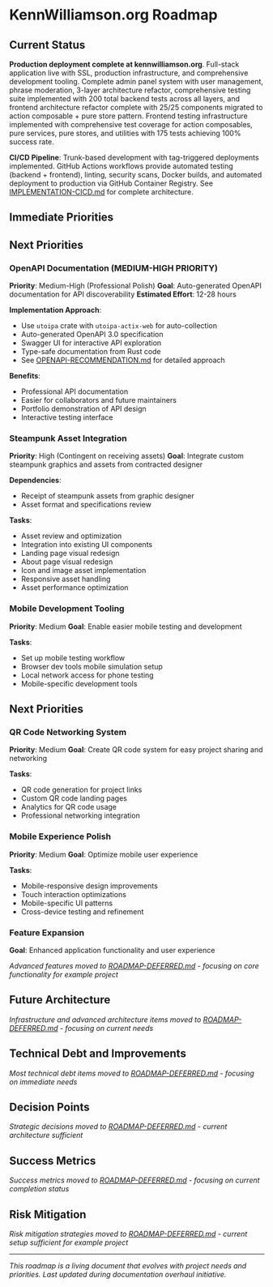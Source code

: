# KennWilliamson.org Roadmap

## Current Status
**Production deployment complete at kennwilliamson.org**. Full-stack application live with SSL, production infrastructure, and comprehensive development tooling. Complete admin panel system with user management, phrase moderation, 3-layer architecture refactor, comprehensive testing suite implemented with 200 total backend tests across all layers, and frontend architecture refactor complete with 25/25 components migrated to action composable + pure store pattern. Frontend testing infrastructure implemented with comprehensive test coverage for action composables, pure services, pure stores, and utilities with 175 tests achieving 100% success rate.

**CI/CD Pipeline**: Trunk-based development with tag-triggered deployments implemented. GitHub Actions workflows provide automated testing (backend + frontend), linting, security scans, Docker builds, and automated deployment to production via GitHub Container Registry. See [IMPLEMENTATION-CICD.md](IMPLEMENTATION-CICD.md) for complete architecture.

## Immediate Priorities

## Next Priorities

### OpenAPI Documentation (MEDIUM-HIGH PRIORITY)
**Priority**: Medium-High (Professional Polish)
**Goal**: Auto-generated OpenAPI documentation for API discoverability
**Estimated Effort**: 12-28 hours

**Implementation Approach**:
- Use `utoipa` crate with `utoipa-actix-web` for auto-collection
- Auto-generated OpenAPI 3.0 specification
- Swagger UI for interactive API exploration
- Type-safe documentation from Rust code
- See [OPENAPI-RECOMMENDATION.md](OPENAPI-RECOMMENDATION.md) for detailed approach

**Benefits**:
- Professional API documentation
- Easier for collaborators and future maintainers
- Portfolio demonstration of API design
- Interactive testing interface

### Steampunk Asset Integration
**Priority**: High (Contingent on receiving assets)
**Goal**: Integrate custom steampunk graphics and assets from contracted designer

**Dependencies**: 
- Receipt of steampunk assets from graphic designer
- Asset format and specifications review

**Tasks**:
- Asset review and optimization
- Integration into existing UI components
- Landing page visual redesign
- About page visual redesign
- Icon and image asset implementation
- Responsive asset handling
- Asset performance optimization

### Mobile Development Tooling
**Priority**: Medium
**Goal**: Enable easier mobile testing and development

**Tasks**:
- Set up mobile testing workflow
- Browser dev tools mobile simulation setup
- Local network access for phone testing
- Mobile-specific development tools

## Next Priorities

### QR Code Networking System
**Priority**: Medium
**Goal**: Create QR code system for easy project sharing and networking

**Tasks**:
- QR code generation for project links
- Custom QR code landing pages
- Analytics for QR code usage
- Professional networking integration

### Mobile Experience Polish
**Priority**: Medium
**Goal**: Optimize mobile user experience

**Tasks**:
- Mobile-responsive design improvements
- Touch interaction optimizations
- Mobile-specific UI patterns
- Cross-device testing and refinement

### Feature Expansion
**Goal**: Enhanced application functionality and user experience

*Advanced features moved to [ROADMAP-DEFERRED.md](ROADMAP-DEFERRED.md) - focusing on core functionality for example project*

## Future Architecture

*Infrastructure and advanced architecture items moved to [ROADMAP-DEFERRED.md](ROADMAP-DEFERRED.md) - focusing on current needs*

## Technical Debt and Improvements

*Most technical debt items moved to [ROADMAP-DEFERRED.md](ROADMAP-DEFERRED.md) - focusing on immediate needs*

## Decision Points

*Strategic decisions moved to [ROADMAP-DEFERRED.md](ROADMAP-DEFERRED.md) - current architecture sufficient*

## Success Metrics

*Success metrics moved to [ROADMAP-DEFERRED.md](ROADMAP-DEFERRED.md) - focusing on current completion status*

## Risk Mitigation

*Risk mitigation strategies moved to [ROADMAP-DEFERRED.md](ROADMAP-DEFERRED.md) - current setup sufficient for example project*

---

*This roadmap is a living document that evolves with project needs and priorities. Last updated during documentation overhaul initiative.*